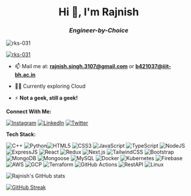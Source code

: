 <h1 align="center">Hi 👋, I'm Rajnish</h1>
<h3 align="center"><i>Engineer-by-Choice</i></h3>

<p align="left"> <img src="https://komarev.com/ghpvc/?username=rks-031&label=Profile%20views&color=0e75b6&style=flat" alt="rks-031" /> </p>

<p align="left"> <a href="https://github.com/ryo-ma/github-profile-trophy"><img src="https://github-profile-trophy.vercel.app/?username=rks-031" alt="rks-031" /></a> </p>

- 📫 Mail me at: **rajnish.singh.3107@gmail.com** or **b421037@iiit-bh.ac.in**
- 👩‍💻 Currently exploring Cloud 

- ⚡ **Not a geek, still a geek!**

**Connect With Me:** 

[![Instagram](https://img.shields.io/badge/Instagram-%23E4405F.svg?logo=Instagram&logoColor=white)](https://www.instagram.com/rks_031/) [![LinkedIn](https://img.shields.io/badge/LinkedIn-%230077B5.svg?logo=linkedin&logoColor=white)](https://www.linkedin.com/in/rajnish-kumar-singh-2241b321b/)  [![Twitter](https://img.shields.io/badge/Twitter-%231DA1F2.svg?logo=Twitter&logoColor=white)](https://twitter.com/rks_031) 


**Tech Stack:**

![C++](https://img.shields.io/badge/c++-%2300599C.svg?style=plastic&logo=c%2B%2B&logoColor=white) ![Python](https://img.shields.io/badge/python-3670A0?style=plastic&logo=python&logoColor=ffdd54)![HTML5](https://img.shields.io/badge/html5-%23E34F26.svg?style=plastic&logo=html5&logoColor=white) ![CSS3](https://img.shields.io/badge/css3-%231572B6.svg?style=plastic&logo=css3&logoColor=white) ![JavaScript](https://img.shields.io/badge/javascript-FCD535?style=plastic&logo=javascript&logoColor=white) ![TypeScript](https://img.shields.io/badge/TypeScript-3178C6?style=plastic&logo=TypeScript&logoColor=white) ![NodeJS](https://img.shields.io/badge/node.js-6DA55F?style=plastic&logo=node.js&logoColor=white) ![ExpressJS](https://img.shields.io/badge/express.js-%2320232a.svg?style=plastic&logo=express&logoColor=%2361DAFB) ![React](https://img.shields.io/badge/react-%2320232a.svg?style=plastic&logo=react&logoColor=%2361DAFB) ![Redux](https://img.shields.io/badge/redux-764ABC?style=plastic&logo=redux&logoColor=white) ![Next.js](https://img.shields.io/badge/next.js-000000?style=plastic&logo=next.js&logoColor=white) 
![TailwindCSS](https://img.shields.io/badge/tailwindcss-%2338B2AC.svg?style=plastic&logo=tailwind-css&logoColor=white) ![Bootstrap](https://img.shields.io/badge/bootstrap-%23563D7C.svg?style=plastic&logo=bootstrap&logoColor=white) ![MongoDB](https://img.shields.io/badge/MongoDB-%234ea94b.svg?style=plastic&logo=mongodb&logoColor=white) ![Mongoose](https://img.shields.io/badge/mongoose-800000?style=plastic&logo=mongoose&logoColor=white) ![MySQL](https://img.shields.io/badge/mysql-%2300f.svg?style=plastic&logo=mysql&logoColor=white) ![Docker](https://img.shields.io/badge/Docker-2496ED?style=plastic&logo=docker&logoColor=white) ![Kubernetes](https://img.shields.io/badge/kubernetes-326CE5?style=plastic&logo=kubernetes&logoColor=white) ![Firebase](https://img.shields.io/badge/Firebase-FFCA28?style=plastic&logo=Firebase&logoColor=white) ![AWS](https://img.shields.io/badge/AWS-232F3E?style=plastic&logo=amazonaws&logoColor=white) ![GCP](https://img.shields.io/badge/GCP-4285F4?style=plastic&logo=googlecloud&logoColor=white) ![Terraform](https://img.shields.io/badge/terraform-844FBA?style=plastic&logo=terraform&logoColor=white) ![GitHub Actions](https://img.shields.io/badge/github%20actions-2088FF?style=plastic&logo=githubactions&logoColor=white) ![RestAPI](https://img.shields.io/badge/restapi-FF5722?style=plastic&logo=restapi&logoColor=white) ![Linux](https://img.shields.io/badge/Linux-FCC624?style=plastic&logo=linux&logoColor=black)  

![Rajnish's GitHub stats](https://github-readme-stats.vercel.app/api?username=rks-031&theme=dark&hide_border=false)

[![GitHub Streak](https://github-readme-streak-stats.herokuapp.com?user=rks-031&theme=dark)](https://git.io/streak-stats)


